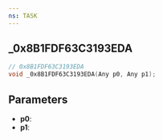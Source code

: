 ```yaml
---
ns: TASK
---
```

## _0x8B1FDF63C3193EDA

```c
// 0x8B1FDF63C3193EDA
void _0x8B1FDF63C3193EDA(Any p0, Any p1);
```

## Parameters
* **p0**:
* **p1**:
